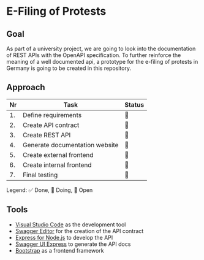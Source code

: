 # E-Filing of Protests
## Goal
As part of a university project, we are going to look into the documentation of REST APIs with the OpenAPI specification. To further reinforce the meaning of a well documented api, a prototype for the e-filing of protests in Germany is going to be created in this repository.

## Approach
| Nr | Task | Status|
|----|------|-------|
|1.     |Define requirements      |🔁      |
|2.     |Create API contract|🔴      |
|3.     |Create REST API    |🔴     |
|4.     |Generate documentation website   |🔴     |
|5.     |Create external frontend      |🔴      |
|6.     |Create internal frontend      |🔴      |
|7.     |Final testing     |🔴      |

Legend: ✅ Done, 🔁 Doing, 🔴 Open

## Tools
- [Visual Studio Code](https://code.visualstudio.com/) as the development tool
- [Swagger Editor](https://editor.swagger.io) for the creation of the API contract
- [Express for Node.js](https://expressjs.com/) to develop the API
- [Swagger UI Express](https://www.npmjs.com/package/swagger-ui-express) to generate the API docs
- [Bootstrap](https://getbootstrap.com) as a frontend framework

